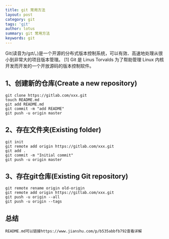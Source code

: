 ```yaml
---
title: git 常用方法
layout: post
category: git
tags: 'git'
author: lotus
summary: git 常用方法
keywords: git
---
```

   Git(读音为/gɪt/。)是一个开源的分布式版本控制系统，可以有效、高速地处理从很小到非常大的项目版本管理。 [1]  Git 是 Linus Torvalds 为了帮助管理 Linux 内核开发而开发的一个开放源码的版本控制软件。
   
## 1、创建新的仓库(Create a new repository)
	git clone https://gitlab.com/xxx.git
	touch README.md                      
	git add README.md
	git commit -m "add README"
	git push -u origin master
	
## 2、存在文件夹(Existing folder)
	git init
	git remote add origin https://gitlab.com/xxx.git
	git add .
	git commit -m "Initial commit"
	git push -u origin master
## 3、存在git仓库(Existing Git repository)
	git remote rename origin old-origin
	git remote add origin https://gitlab.com/xxx.git
	git push -u origin --all
	git push -u origin --tags

## 总结
    README.md可以链接https://www.jianshu.com/p/b535abbfb792查看详解